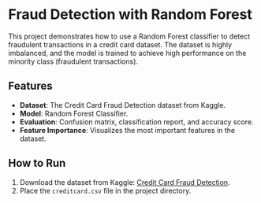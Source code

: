 # Fraud Detection with Random Forest

This project demonstrates how to use a Random Forest classifier to detect fraudulent transactions in a credit card dataset. The dataset is highly imbalanced, and the model is trained to achieve high performance on the minority class (fraudulent transactions).

## Features
- **Dataset**: The Credit Card Fraud Detection dataset from Kaggle.
- **Model**: Random Forest Classifier.
- **Evaluation**: Confusion matrix, classification report, and accuracy score.
- **Feature Importance**: Visualizes the most important features in the dataset.

## How to Run
1. Download the dataset from Kaggle: [Credit Card Fraud Detection](https://www.kaggle.com/mlg-ulb/creditcardfraud).
2. Place the `creditcard.csv` file in the project directory.
